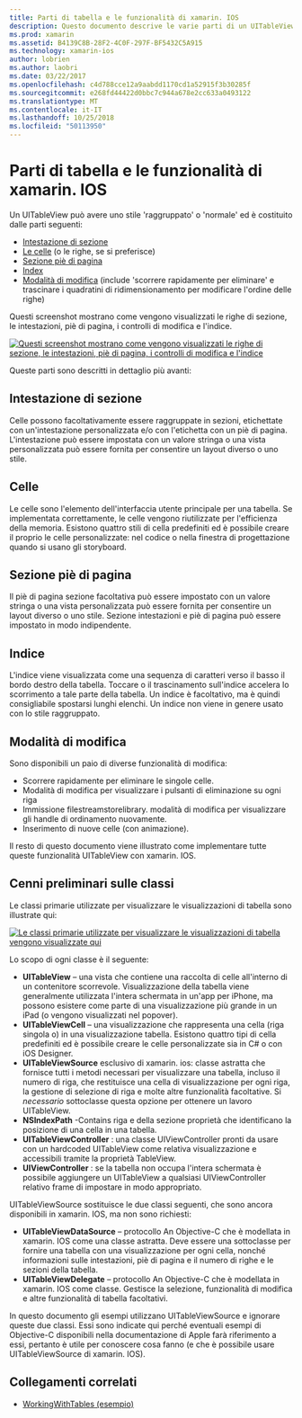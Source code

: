 ```yaml
---
title: Parti di tabella e le funzionalità di xamarin. IOS
description: Questo documento descrive le varie parti di un UITableView in iOS. Illustra le intestazioni di sezione, le celle, sezione piè di pagina, l'indice e la modalità di modifica.
ms.prod: xamarin
ms.assetid: B4139C8B-28F2-4C0F-297F-BF5432C5A915
ms.technology: xamarin-ios
author: lobrien
ms.author: laobri
ms.date: 03/22/2017
ms.openlocfilehash: c4d788cce12a9aabdd1170cd1a52915f3b30285f
ms.sourcegitcommit: e268fd44422d0bbc7c944a678e2cc633a0493122
ms.translationtype: MT
ms.contentlocale: it-IT
ms.lasthandoff: 10/25/2018
ms.locfileid: "50113950"
---
```

# <a name="table-parts-and-functionality-in-xamarinios"></a>Parti di tabella e le funzionalità di xamarin. IOS

Un UITableView può avere uno stile 'raggruppato' o 'normale' ed è costituito dalle parti seguenti:

-  [Intestazione di sezione](#Section_Header)
-  [Le celle](#Cells) (o le righe, se si preferisce)
-  [Sezione piè di pagina](#Section_Footer)
-  [Index](#Index)
-  [Modalità di modifica](#Edit_Features) (include 'scorrere rapidamente per eliminare' e trascinare i quadratini di ridimensionamento per modificare l'ordine delle righe) 

Questi screenshot mostrano come vengono visualizzati le righe di sezione, le intestazioni, piè di pagina, i controlli di modifica e l'indice.

 [![](table-parts-and-functionality-images/image1a.png "Questi screenshot mostrano come vengono visualizzati le righe di sezione, le intestazioni, piè di pagina, i controlli di modifica e l'indice")](table-parts-and-functionality-images/image1a.png#lightbox)

Queste parti sono descritti in dettaglio più avanti:

<a name="Section_Header" />

## <a name="section-header"></a>Intestazione di sezione

Celle possono facoltativamente essere raggruppate in sezioni, etichettate con un'intestazione personalizzata e/o con l'etichetta con un piè di pagina. L'intestazione può essere impostata con un valore stringa o una vista personalizzata può essere fornita per consentire un layout diverso o uno stile.

<a name="Cells" />

## <a name="cells"></a>Celle

Le celle sono l'elemento dell'interfaccia utente principale per una tabella. Se implementata correttamente, le celle vengono riutilizzate per l'efficienza della memoria. Esistono quattro stili di cella predefiniti ed è possibile creare il proprio le celle personalizzate: nel codice o nella finestra di progettazione quando si usano gli storyboard.

<a name="Section_Footer"/>

## <a name="section-footer"></a>Sezione piè di pagina

Il piè di pagina sezione facoltativa può essere impostato con un valore stringa o una vista personalizzata può essere fornita per consentire un layout diverso o uno stile. Sezione intestazioni e piè di pagina può essere impostato in modo indipendente.

<a name="Index" />

## <a name="index"></a>Indice

L'indice viene visualizzata come una sequenza di caratteri verso il basso il bordo destro della tabella.
Toccare o il trascinamento sull'indice accelera lo scorrimento a tale parte della tabella. Un indice è facoltativo, ma è quindi consigliabile spostarsi lunghi elenchi. Un indice non viene in genere usato con lo stile raggruppato.

<a name="Edit_Features" />

## <a name="editing-mode"></a>Modalità di modifica

Sono disponibili un paio di diverse funzionalità di modifica:

- Scorrere rapidamente per eliminare le singole celle.
- Modalità di modifica per visualizzare i pulsanti di eliminazione su ogni riga 
- Immissione filestreamstorelibrary. modalità di modifica per visualizzare gli handle di ordinamento nuovamente. 
- Inserimento di nuove celle (con animazione).

Il resto di questo documento viene illustrato come implementare tutte queste funzionalità UITableView con xamarin. IOS.


## <a name="classes-overview"></a>Cenni preliminari sulle classi

Le classi primarie utilizzate per visualizzare le visualizzazioni di tabella sono illustrate qui:

[![](table-parts-and-functionality-images/classdiagram.png "Le classi primarie utilizzate per visualizzare le visualizzazioni di tabella vengono visualizzate qui")](table-parts-and-functionality-images/classdiagram.png#lightbox)

Lo scopo di ogni classe è il seguente:

- **UITableView** – una vista che contiene una raccolta di celle all'interno di un contenitore scorrevole. Visualizzazione della tabella viene generalmente utilizzata l'intera schermata in un'app per iPhone, ma possono esistere come parte di una visualizzazione più grande in un iPad (o vengono visualizzati nel popover). 
- **UITableViewCell** – una visualizzazione che rappresenta una cella (riga singola o) in una visualizzazione tabella. Esistono quattro tipi di cella predefiniti ed è possibile creare le celle personalizzate sia in C# o con iOS Designer. 
- **UITableViewSource** esclusivo di xamarin. ios: classe astratta che fornisce tutti i metodi necessari per visualizzare una tabella, incluso il numero di riga, che restituisce una cella di visualizzazione per ogni riga, la gestione di selezione di riga e molte altre funzionalità facoltative. Si *necessario* sottoclasse questa opzione per ottenere un lavoro UITableView. 
- **NSIndexPath** -Contains riga e della sezione proprietà che identificano la posizione di una cella in una tabella. 
- **UITableViewController** : una classe UIViewController pronti da usare con un hardcoded UITableView come relativa visualizzazione e accessibili tramite la proprietà TableView. 
- **UIViewController** : se la tabella non occupa l'intera schermata è possibile aggiungere un UITableView a qualsiasi UIViewController relativo frame di impostare in modo appropriato. 

UITableViewSource sostituisce le due classi seguenti, che sono ancora disponibili in xamarin. IOS, ma non sono richiesti:

- **UITableViewDataSource** – protocollo An Objective-C che è modellata in xamarin. IOS come una classe astratta. Deve essere una sottoclasse per fornire una tabella con una visualizzazione per ogni cella, nonché informazioni sulle intestazioni, piè di pagina e il numero di righe e le sezioni della tabella. 
- **UITableViewDelegate** – protocollo An Objective-C che è modellata in xamarin. IOS come classe. Gestisce la selezione, funzionalità di modifica e altre funzionalità di tabella facoltativi. 

In questo documento gli esempi utilizzano UITableViewSource e ignorare queste due classi. Essi sono indicate qui perché eventuali esempi di Objective-C disponibili nella documentazione di Apple farà riferimento a essi, pertanto è utile per conoscere cosa fanno (e che è possibile usare UITableViewSource di xamarin. IOS).

## <a name="related-links"></a>Collegamenti correlati

- [WorkingWithTables (esempio)](https://developer.xamarin.com/samples/monotouch/WorkingWithTables)
